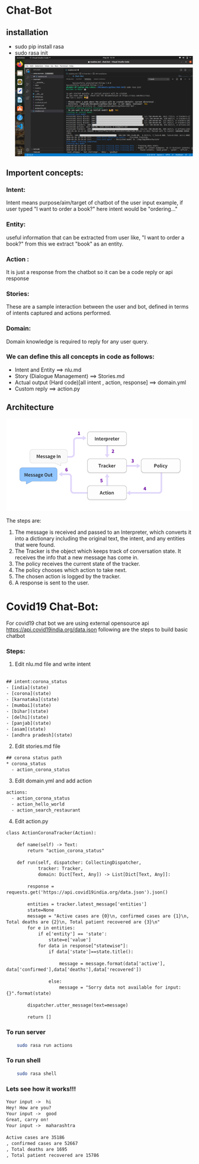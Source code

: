 # Chat-Bot
## installation

- sudo pip install rasa
- sudo rasa init
![console](./console.png)

## Importent concepts:
### Intent:
Intent means purpose/aim/target of chatbot of the user input
example, if user typed "I want to order a book?" here intent would be "ordering..."
### Entity:
useful information that can be extracted from user like, "I want to order a book?" from this  we extract "book" as an entity.
### Action :
It is just a response from the chatbot so it can be a code reply or api response

### Stories:
These are a sample interaction between the user and bot, defined in terms of intents captured and actions performed.

### Domain:
Domain knowledge is  required to reply for any user query.

### We can define this all concepts in code as follows:

- Intent and Entity ==> nlu.md
- Story (Dialogue Management) ==> Stories.md
- Actual output (Hard code)[all intent , action, response] ==> domain.yml
- Custom reply ==> action.py

## Architecture

![Architecture](./rasa_arch_colour.png)

The steps are:

1. The message is received and passed to an Interpreter, which converts it into a dictionary including the original text, the intent, and any entities that were found.
2. The Tracker is the object which keeps track of conversation state. It receives the info that a new message has come in.
3. The policy receives the current state of the tracker.
4. The policy chooses which action to take next.
5. The chosen action is logged by the tracker.
6. A response is sent to the user.

# Covid19 Chat-Bot:

For covid19 chat bot we are using external opensource api https://api.covid19india.org/data.json 
following are the steps to build basic chatbot
### Steps:
1. Edit nlu.md file and write intent
```

## intent:corona_status
- [india](state)
- [corona](state)
- [karnataka](state)
- [mumbai](state)
- [bihar](state)
- [delhi](state)
- [panjab](state)
- [asam](state)
- [andhra pradesh](state)
```
2. Edit stories.md file
```
## corona status path 
* corona_status
  - action_corona_status

```
3. Edit domain.yml and add action 
```
actions:
  - action_corona_status
  - action_hello_world
  - action_search_restaurant
```
4. Edit action.py 
```
class ActionCoronaTracker(Action):

    def name(self) -> Text:
        return "action_corona_status"

    def run(self, dispatcher: CollectingDispatcher,
            tracker: Tracker,
            domain: Dict[Text, Any]) -> List[Dict[Text, Any]]:
        
        response = requests.get('https://api.covid19india.org/data.json').json()

        entities = tracker.latest_message['entities']
        state=None
        message = "Active cases are {0}\n, confirmed cases are {1}\n, Total deaths are {2}\n, Total patient recovered are {3}\n"
        for e in entities:
            if e['entity'] == 'state':
                state=e['value']
            for data in response["statewise"]:
                if data['state']==state.title():
                    
                    message = message.format(data['active'], data['confirmed'],data['deaths'],data['recovered'])

                else:
                    message = "Sorry data not available for input: {}".format(state)
            
        dispatcher.utter_message(text=message)

        return []
```


### To run server 
```sh
    sudo rasa run actions
```
### To run shell
```sh
    sudo rasa shell
```
### Lets see how it works!!!
```
Your input ->  hi                                                                                                                             
Hey! How are you?
Your input ->  good                                                                                                                           
Great, carry on!
Your input ->  maharashtra

Active cases are 35186
, confirmed cases are 52667
, Total deaths are 1695
, Total patient recovered are 15786

```

